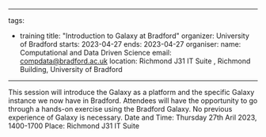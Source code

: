
---
tags:
- training
title: "Introduction to Galaxy at Bradford"
organizer: University of Bradford
starts: 2023-04-27
ends: 2023-04-27
organiser:
  name: Computational and Data Driven Science
  email: compdata@bradford.ac.uk
location:  Richmond J31 IT Suite , Richmond Building, University of Bradford
---

This session will introduce the Galaxy as a platform and the specific Galaxy instance we now have in Bradford. Attendees will have the opportunity to go through a hands-on exercise using the Bradford Galaxy. No previous experience of Galaxy is necessary.
Date and Time: Thursday 27th Aril 2023, 1400-1700
Place: Richmond J31 IT Suite 
